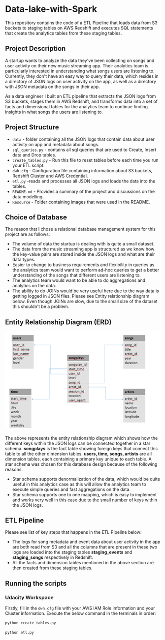 # Data-lake-with-Spark
This repository contains the code of a ETL Pipeline that loads data from S3 buckets to staging tables on AWS Redshift and executes SQL statements that create the analytics tables from these staging tables.

## Project Description

A startup wants to analyze the data they've been collecting on songs and user activity on their new music streaming app. Their analytics team is particularly interested in understanding what songs users are listening to. Currently, they don't have an easy way to query their data, which resides in a directory of JSON logs on user activity on the app, as well as a directory with JSON metadata on the songs in their app.

As a data engineer I built an ETL pipeline that extracts the JSON logs from S3 buckets, stages them in AWS Redshift, and transforms data into a set of facts and dimensional tables for the analytics team to continue finding insights in what songs the users are listening to.

## Project Structure

* `data` -  folder containing all the JSON logs that contain data about user activity on app and metadata about songs.
* `sql_queries.py` - contains all sql queries that are used to Create, Insert data and Drop tables.
* `create_tables.py` - Run this file to reset tables before each time you run your ETL script.
* `dwh.cfg` -  Configuration file containing information about S3 buckets, Redshift Cluster and AWS Credential.
* `etl.py` -reads and processes all JSON logs and loads the data into the tables.
* `README.md` - Provides a summary of the project and discussions on the data modelling.
* `Resource` - Folder containing images that were used in the README.

## Choice of Database

The reason that I chose a relational database management system for this project are as follows:

* The volume of data the startup is dealing with is quite a small dataset.
* The data from the music streaming app is structured as we know how the key-value pairs are stored inside the JSON logs and what are their data types. 
* Easier to change to business requirements and flexibility in queries as the analytics team would want to perform ad-hoc queries to get a better understanding of the songs that different users are listening to.
* The analytics team would want to be able to do aggregations and analytics on the data.
* The ability to do JOINs would be very useful here due to the way data is getting logged in JSON files. Please see Entity relationship diagram below. Even though JOINs are slow, due to the small size of the dataset this shouldn't be a problem.

## Entity Relationship Diagram (ERD)

![Image](https://github.com/arahman5/Data-lake-with-Spark/blob/master/resource/ERD.PNG)

The above represents the entity relationship diagram which shows how the different keys within the JSON logs can be connected together in a star schema. **songplays** is the fact table showing foreign keys that connect this table to all the other dimension tables. **users, time, songs, artists** are all dimension tables, each containing a primary key unique to each table. A star schema was chosen for this database design because of the following reasons:

* Star schema supports denormalization of the data, which would be quite useful in this analytics case as this will allow the analytics team to execute simple queries and fast aggregations on the data. 
* Star schema supports one to one mapping, which is easy to implement and works very well in this case due to the small number of keys within the JSON logs. 

## ETL Pipeline

Please see list of key steps that happens in the ETL Pipeline below:

* The logs for song metadata and event data about user activity in the app are both read from S3 and all the columns that are present in these two logs are loaded into the staging tables **staging_events** and **staging_songs** respectively in Redshift.
* All the facts and dimension tables mentioned in the above section are then created from these staging tables.


## Running the scripts

### Udacity Workspace

Firstly, fill in the `dwh.cfg` file with your AWS IAM Role information and your Cluster information. Execute the below command in the terminals in order:

```python
python create_tables.py
```

```python
python etl.py
```

